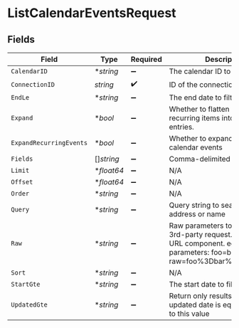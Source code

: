 # ListCalendarEventsRequest


## Fields

| Field                                                                                                                                            | Type                                                                                                                                             | Required                                                                                                                                         | Description                                                                                                                                      |
| ------------------------------------------------------------------------------------------------------------------------------------------------ | ------------------------------------------------------------------------------------------------------------------------------------------------ | ------------------------------------------------------------------------------------------------------------------------------------------------ | ------------------------------------------------------------------------------------------------------------------------------------------------ |
| `CalendarID`                                                                                                                                     | **string*                                                                                                                                        | :heavy_minus_sign:                                                                                                                               | The calendar ID to filter by                                                                                                                     |
| `ConnectionID`                                                                                                                                   | *string*                                                                                                                                         | :heavy_check_mark:                                                                                                                               | ID of the connection                                                                                                                             |
| `EndLe`                                                                                                                                          | **string*                                                                                                                                        | :heavy_minus_sign:                                                                                                                               | The end date to filter by                                                                                                                        |
| `Expand`                                                                                                                                         | **bool*                                                                                                                                          | :heavy_minus_sign:                                                                                                                               | Whether to flatten grouped or recurring items into individual entries.                                                                           |
| `ExpandRecurringEvents`                                                                                                                          | **bool*                                                                                                                                          | :heavy_minus_sign:                                                                                                                               | Whether to expand recurring calendar events                                                                                                      |
| `Fields`                                                                                                                                         | []*string*                                                                                                                                       | :heavy_minus_sign:                                                                                                                               | Comma-delimited fields to return                                                                                                                 |
| `Limit`                                                                                                                                          | **float64*                                                                                                                                       | :heavy_minus_sign:                                                                                                                               | N/A                                                                                                                                              |
| `Offset`                                                                                                                                         | **float64*                                                                                                                                       | :heavy_minus_sign:                                                                                                                               | N/A                                                                                                                                              |
| `Order`                                                                                                                                          | **string*                                                                                                                                        | :heavy_minus_sign:                                                                                                                               | N/A                                                                                                                                              |
| `Query`                                                                                                                                          | **string*                                                                                                                                        | :heavy_minus_sign:                                                                                                                               | Query string to search. eg. email address or name                                                                                                |
| `Raw`                                                                                                                                            | **string*                                                                                                                                        | :heavy_minus_sign:                                                                                                                               | Raw parameters to include in the 3rd-party request. Encoded as a URL component. eg. raw parameters: foo=bar&zoo=bar -> raw=foo%3Dbar%26zoo%3Dbar |
| `Sort`                                                                                                                                           | **string*                                                                                                                                        | :heavy_minus_sign:                                                                                                                               | N/A                                                                                                                                              |
| `StartGte`                                                                                                                                       | **string*                                                                                                                                        | :heavy_minus_sign:                                                                                                                               | The start date to filter by                                                                                                                      |
| `UpdatedGte`                                                                                                                                     | **string*                                                                                                                                        | :heavy_minus_sign:                                                                                                                               | Return only results whose updated date is equal or greater to this value                                                                         |